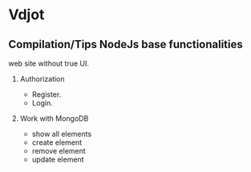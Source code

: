 # Vdjot

## Сompilation/Tips NodeJs base functionalities


web site without true UI. 


1.  Authorization
    * Register.
    *  Login.
    
2. Work with MongoDB
    * show all elements
    * create element
    * remove element
    * update element




